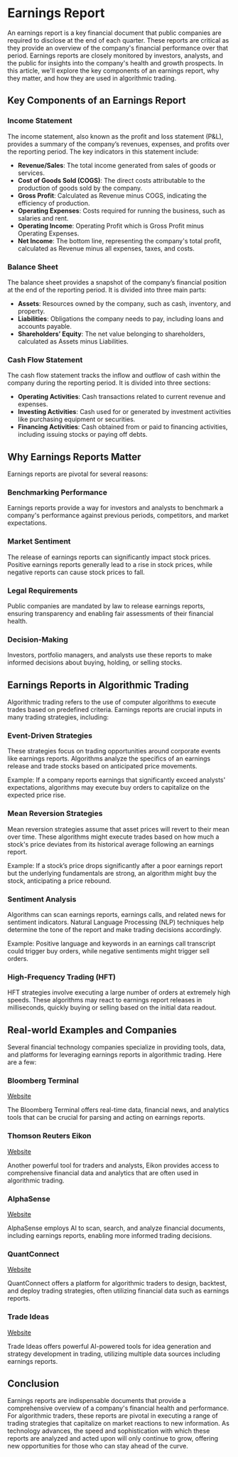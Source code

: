 # Earnings Report

An earnings report is a key financial document that public companies are required to disclose at the end of each quarter. These reports are critical as they provide an overview of the company's financial performance over that period. Earnings reports are closely monitored by investors, analysts, and the public for insights into the company's health and growth prospects. In this article, we'll explore the key components of an earnings report, why they matter, and how they are used in algorithmic trading.

## Key Components of an Earnings Report

### Income Statement

The income statement, also known as the profit and loss statement (P&L), provides a summary of the company’s revenues, expenses, and profits over the reporting period. The key indicators in this statement include:

- **Revenue/Sales**: The total income generated from sales of goods or services.
- **Cost of Goods Sold (COGS)**: The direct costs attributable to the production of goods sold by the company.
- **Gross Profit**: Calculated as Revenue minus COGS, indicating the efficiency of production.
- **Operating Expenses**: Costs required for running the business, such as salaries and rent.
- **Operating Income**: Operating Profit which is Gross Profit minus Operating Expenses.
- **Net Income**: The bottom line, representing the company's total profit, calculated as Revenue minus all expenses, taxes, and costs.

### Balance Sheet

The balance sheet provides a snapshot of the company’s financial position at the end of the reporting period. It is divided into three main parts:

- **Assets**: Resources owned by the company, such as cash, inventory, and property.
- **Liabilities**: Obligations the company needs to pay, including loans and accounts payable.
- **Shareholders’ Equity**: The net value belonging to shareholders, calculated as Assets minus Liabilities.

### Cash Flow Statement

The cash flow statement tracks the inflow and outflow of cash within the company during the reporting period. It is divided into three sections:

- **Operating Activities**: Cash transactions related to current revenue and expenses.
- **Investing Activities**: Cash used for or generated by investment activities like purchasing equipment or securities.
- **Financing Activities**: Cash obtained from or paid to financing activities, including issuing stocks or paying off debts.

## Why Earnings Reports Matter

Earnings reports are pivotal for several reasons:

### Benchmarking Performance

Earnings reports provide a way for investors and analysts to benchmark a company's performance against previous periods, competitors, and market expectations.

### Market Sentiment

The release of earnings reports can significantly impact stock prices. Positive earnings reports generally lead to a rise in stock prices, while negative reports can cause stock prices to fall.

### Legal Requirements

Public companies are mandated by law to release earnings reports, ensuring transparency and enabling fair assessments of their financial health.

### Decision-Making

Investors, portfolio managers, and analysts use these reports to make informed decisions about buying, holding, or selling stocks.

## Earnings Reports in Algorithmic Trading

Algorithmic trading refers to the use of computer algorithms to execute trades based on predefined criteria. Earnings reports are crucial inputs in many trading strategies, including:

### Event-Driven Strategies

These strategies focus on trading opportunities around corporate events like earnings reports. Algorithms analyze the specifics of an earnings release and trade stocks based on anticipated price movements.

Example: If a company reports earnings that significantly exceed analysts' expectations, algorithms may execute buy orders to capitalize on the expected price rise.

### Mean Reversion Strategies

Mean reversion strategies assume that asset prices will revert to their mean over time. These algorithms might execute trades based on how much a stock's price deviates from its historical average following an earnings report.

Example: If a stock’s price drops significantly after a poor earnings report but the underlying fundamentals are strong, an algorithm might buy the stock, anticipating a price rebound.

### Sentiment Analysis

Algorithms can scan earnings reports, earnings calls, and related news for sentiment indicators. Natural Language Processing (NLP) techniques help determine the tone of the report and make trading decisions accordingly.

Example: Positive language and keywords in an earnings call transcript could trigger buy orders, while negative sentiments might trigger sell orders.

### High-Frequency Trading (HFT)

HFT strategies involve executing a large number of orders at extremely high speeds. These algorithms may react to earnings report releases in milliseconds, quickly buying or selling based on the initial data readout.

## Real-world Examples and Companies

Several financial technology companies specialize in providing tools, data, and platforms for leveraging earnings reports in algorithmic trading. Here are a few:

### Bloomberg Terminal

[Website](https://www.bloomberg.com/professional/solution/bloomberg-terminal/)

The Bloomberg Terminal offers real-time data, financial news, and analytics tools that can be crucial for parsing and acting on earnings reports.

### Thomson Reuters Eikon

[Website](https://eikon.thomsonreuters.com/index.html)

Another powerful tool for traders and analysts, Eikon provides access to comprehensive financial data and analytics that are often used in algorithmic trading.

### AlphaSense

[Website](https://www.alpha-sense.com/)

AlphaSense employs AI to scan, search, and analyze financial documents, including earnings reports, enabling more informed trading decisions.

### QuantConnect

[Website](https://www.quantconnect.com/)

QuantConnect offers a platform for algorithmic traders to design, backtest, and deploy trading strategies, often utilizing financial data such as earnings reports.

### Trade Ideas

[Website](https://www.trade-ideas.com/)

Trade Ideas offers powerful AI-powered tools for idea generation and strategy development in trading, utilizing multiple data sources including earnings reports.

## Conclusion

Earnings reports are indispensable documents that provide a comprehensive overview of a company's financial health and performance. For algorithmic traders, these reports are pivotal in executing a range of trading strategies that capitalize on market reactions to new information. As technology advances, the speed and sophistication with which these reports are analyzed and acted upon will only continue to grow, offering new opportunities for those who can stay ahead of the curve.